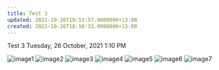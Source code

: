 ```yaml
---
title: Test 3
updated: 2021-10-26T19:53:57.0000000+13:00
created: 2021-10-26T18:10:33.0000000+13:00
---
```


Test 3
Tuesday, 26 October, 2021
1:10 PM

![image1](../../../../resources/f17b46f0e2d04858961ae2d9443fdff2.png)
![image2](../../../../resources/a7caa4b124874bba985a1d1bf7ea052d.png)
![image3](../../../../resources/00f5c2b303374524ba2edf4977a34997.png)
![image4](../../../../resources/be9902a2cfa5467199e649ed1127d054.png)
![image5](../../../../resources/5d6aae8f57834036a02a642f9b5d0dba.png)
![image6](../../../../resources/798126b439d94bbca4b78e90472355c5.png)
![image7](../../../../resources/827b0aa95a3547d8aeb2a8a0da6aceef.png)
